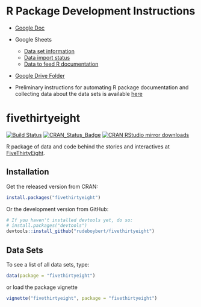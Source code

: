 
<!-- README.md is generated from README.Rmd. Please edit that file -->
R Package Development Instructions
==================================

-   [Google Doc](https://docs.google.com/document/d/1eCRZUvhEp7A21Sq4duQAX1P2mDplB9OxHrX-rPkXFvo/edit#)
-   Google Sheets
    -   [Data set information](https://docs.google.com/spreadsheets/d/1G8as9tYfbC7GXGdpaKHlFRvhAZHiV6JrznJM7Ou5K24/edit#gid=0)
    -   [Data import status](https://docs.google.com/spreadsheets/d/1v7OlOxwhwj6SCOjkg876iJQziq0VYaPY22eRFLQux4U/edit?usp=sharing)
    -   [Data to feed R documentation](https://docs.google.com/spreadsheets/d/1bZd1U0EnRglD6xhgHGCMZ8xDGfRkgrQFBLgTzYB_dXo/edit?usp=sharing)
-   [Google Drive Folder](https://drive.google.com/drive/folders/0B5sV4c0umdLeNTZMTWhvcE5kUUE)

-   Preliminary instructions for automating R package documentation and collecting data about the data sets is available [here](https://github.com/rudeboybert/fivethirtyeight/blob/master/data_import_procedure.md)

fivethirtyeight
===============

[![Build Status](https://travis-ci.org/rudeboybert/fivethirtyeight.png?branch=master)](https://travis-ci.org/rudeboybert/fivethirtyeight) [![CRAN\_Status\_Badge](http://www.r-pkg.org/badges/version/fivethirtyeight)](http://cran.r-project.org/package=fivethirtyeight) [![CRAN RStudio mirror downloads](http://cranlogs.r-pkg.org/badges/fivethirtyeight)](http://www.r-pkg.org/pkg/fivethirtyeight)

R package of data and code behind the stories and interactives at [FiveThirtyEight](https://github.com/fivethirtyeight/data).

Installation
------------

Get the released version from CRAN:

``` r
install.packages("fivethirtyeight")
```

Or the development version from GitHub:

``` r
# If you haven't installed devtools yet, do so:
# install.packages("devtools")
devtools::install_github("rudeboybert/fivethirtyeight")
```

Data Sets
---------

To see a list of all data sets, type:

``` r
data(package = "fivethirtyeight")
```

or load the package vignette

``` r
vignette("fivethirtyeight", package = "fivethirtyeight")
```

<!--
To load a particular data set, `FlightDelays` for example, type:


```r
data(FlightDelays)
```
-->

